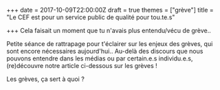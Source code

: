 +++
date = 2017-10-09T22:00:00Z
draft = true
themes = ["grève"]
title = "Le CEF est pour un service public de qualité pour tou.te.s"

+++
Cela faisait un moment que tu n'avais plus entendu/vécu de grève..  
  
Petite séance de rattrapage pour t'éclairer sur les enjeux des grèves, qui sont encore nécessaires aujourd'hui.. Au-delà des discours que nous pouvons entendre dans les médias ou par certain.e.s individu.e.s, (re)découvre notre article ci-dessous sur les grèves !

Les grèves, ça sert à quoi ? 